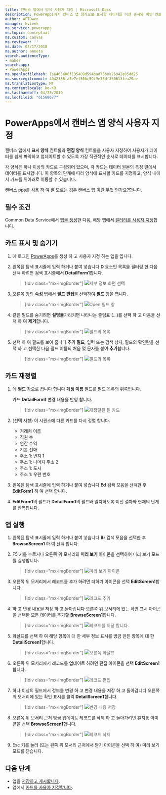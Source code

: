 ```yaml
---
title: 캔버스 앱에서 양식 사용자 지정 | Microsoft Docs
description: PowerApps에서 캔버스 앱 형식으로 표시할 데이터를 어떤 순서와 어떤 컨트롤 방식으로 표시할지 지정합니다.
author: AFTOwen
manager: kvivek
ms.service: powerapps
ms.topic: conceptual
ms.custom: canvas
ms.reviewer: ''
ms.date: 03/17/2018
ms.author: anneta
search.audienceType:
- maker
search.app:
- PowerApps
ms.openlocfilehash: 1a6465a00f135489d594bad75b8a25942e05dd25
ms.sourcegitcommit: 4042388fa5e7ef50bc59f9e35df330613fea29ae
ms.translationtype: MT
ms.contentlocale: ko-KR
ms.lasthandoff: 04/23/2019
ms.locfileid: "61560677"
---
```

# <a name="customize-a-canvas-app-form-in-powerapps"></a>PowerApps에서 캔버스 앱 양식 사용자 지정

캔버스 앱에서 **표시 양식** 컨트롤과 **편집 양식** 컨트롤을 사용자 지정하여 사용자가 데이터를 쉽게 파악하고 업데이트할 수 있도록 가장 직관적인 순서로 데이터를 표시합니다.

각 양식은 하나 이상의 카드로 구성되어 있으며, 각 카드는 데이터 원본의 특정 열에서 데이터를 표시합니다. 이 항목의 단계에 따라 양식에 표시할 카드를 지정하고, 양식 내에서 카드를 위아래로 이동할 수 있습니다.

캔버스 pps를 사용 하 여 잘 모르는 경우 [캔버스 앱 이란 무엇 인가요?](getting-started.md)합니다.

## <a name="prerequisites"></a>필수 조건

Common Data Service에서 [앱을 생성](data-platform-create-app.md)한 다음, 해당 앱에서 [갤러리를 사용자 지정](customize-layout-sharepoint.md)합니다.

## <a name="show-and-hide-cards"></a>카드 표시 및 숨기기

1. 에 로그인 [PowerApps](http://web.powerapps.com?utm_source=padocs&utm_medium=linkinadoc&utm_campaign=referralsfromdoc)를 생성 하 고 사용자 지정 하는 앱을 엽니다.

1. 왼쪽된 탐색 표시줄에 입력 하거나 붙여 넣습니다 **D** 요소인 목록을 필터링 한 다음 선택 하려면 검색 표시줄에서 **DetailForm1**합니다.

    > [!div class="mx-imgBorder"]
    > ![세부 정보 화면 선택](./media/customize-forms-sharepoint/select-detailform.png)

1. 오른쪽 창의 **속성** 탭에서 **필드 편집**을 선택하여 **필드** 창을 엽니다.

    > [!div class="mx-imgBorder"]
    > ![Open 필드 창](./media/customize-forms-sharepoint/edit-fields.png)

1. 같은 필드를 숨기려면 **설명을**가리키면 나타나는 줄임표 (...)를 선택 하 고 다음을 선택 하 여 **제거**합니다.

    > [!div class="mx-imgBorder"]
    > ![필드의 목록](./media/customize-forms-sharepoint/hide-fields.png)

1. 선택 하 여 필드를 보여 줍니다 **추가 필드**, 입력 또는 검색 상자, 필드의 확인란을 선택 하 고 선택한 다음 필드 이름의 처음 몇 문자를 붙여 **추가**합니다.

    > [!div class="mx-imgBorder"]
    > ![필드의 목록](./media/customize-forms-sharepoint/show-field.png)

## <a name="reorder-the-cards"></a>카드 재정렬

1. 에 **필드** 창으로 끕니다 합니다 **계정 이름** 필드를 필드 목록의 위쪽입니다.

    카드 **DetailForm1** 변경 내용을 반영 합니다.

    > [!div class="mx-imgBorder"]
    > ![재정렬된 된 카드](./media/customize-forms-sharepoint/reordered-card.png)

1. (선택 사항) 이 시퀀스에 다른 카드를 다시 정렬 합니다.

    - 거래처 이름
    - 직원 수
    - 연간 수익
    - 기본 전화
    - 주소 1: 번지 1
    - 주소 1: 나머지 주소 2
    - 주소 1: 도시
    - 주소 1: 우편 번호

1. 왼쪽된 탐색 표시줄에 입력 하거나 붙여 넣습니다 **Ed** 검색 모음을 선택한 후 **EditForm1** 하 여 선택 합니다.

1. **EditForm1**의 필드가 **DetailForm1**의 필드와 일치하도록 이전 절차와 현재의 단계를 반복합니다.

## <a name="run-the-app"></a>앱 실행

1. 왼쪽된 탐색 표시줄에 입력 하거나 붙여 넣습니다 **Br** 검색 모음을 선택한 후 **BrowseScreen1** 하 여 선택 합니다.

1. F5 키를 누르거나 오른쪽 위 모서리의 **미리 보기** 아이콘을 선택하여 미리 보기 모드를 실행합니다.

    > [!div class="mx-imgBorder"]
    > ![미리 보기 아이콘](./media/customize-forms-sharepoint/open-preview.png)

1. 오른쪽 위 모서리에서 레코드를 추가 하려면 더하기 아이콘을 선택 **EditScreen1**합니다.

    > [!div class="mx-imgBorder"]
    > ![레코드 추가](./media/customize-forms-sharepoint/add-record.png)

1. 하 고 변경 내용을 저장 하 고 돌아갑니다 오른쪽 위 모서리에 있는 확인 표시 아이콘을 선택한 모든 데이터를 추가할 **BrowseScreen1**합니다.

    > [!div class="mx-imgBorder"]
    > ![레코드를 저장 합니다.](./media/customize-forms-sharepoint/save-record.png)

1. 화살표를 선택 하 여 해당 항목에 대 한 세부 정보 표시를 방금 만든 항목에 대 한 **DetailScreen1**합니다.

    > [!div class="mx-imgBorder"]
    > ![오른쪽 화살표](./media/customize-forms-sharepoint/right-arrow.png)

1. 오른쪽 위 모서리에서 레코드를 업데이트 하려면 편집 아이콘을 선택 **EditScreen1**합니다.

    > [!div class="mx-imgBorder"]
    > ![레코드 편집](./media/customize-forms-sharepoint/edit-record.png)

1. 하나 이상의 필드에서 정보를 변경 하 고 변경 내용을 저장 하 고 돌아갑니다 오른쪽 위 모서리에 있는 확인 표시를 클릭 **DetailScreen1**합니다.

    > [!div class="mx-imgBorder"]
    > ![변경 내용 저장](./media/customize-forms-sharepoint/save-record.png)

1. 오른쪽 위 모서리 근처 방금 업데이트 레코드를 삭제 하 고 돌아가려면 휴지통 아이콘을 선택 **BrowseScreen1**합니다.

    > [!div class="mx-imgBorder"]
    > ![레코드 삭제](./media/customize-forms-sharepoint/delete-record.png)

1. Esc 키를 눌러 (또는 왼쪽 위 모서리 근처에서 닫기 아이콘을 선택 하 여) 미리 보기 모드를 닫습니다.

## <a name="next-steps"></a>다음 단계

- 앱을 [저장하고 게시합니다](save-publish-app.md).
- 앱에서 [카드를 사용자 지정합니다](customize-card.md).